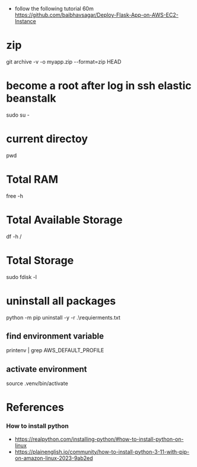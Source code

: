 
- follow the following tutorial 60m
https://github.com/baibhavsagar/Deploy-Flask-App-on-AWS-EC2-Instance

# zip
git archive -v -o myapp.zip --format=zip HEAD


# become a root after log in ssh elastic beanstalk
sudo su -

# current directoy
pwd

# Total RAM
free -h

# Total Available Storage
df -h /

# Total Storage
sudo fdisk -l

# uninstall all packages
python -m pip uninstall -y -r .\requierments.txt

## find environment variable
printenv | grep AWS_DEFAULT_PROFILE

## activate environment 
source .venv/bin/activate

# References

### How to install python
* https://realpython.com/installing-python/#how-to-install-python-on-linux
* https://plainenglish.io/community/how-to-install-python-3-11-with-pip-on-amazon-linux-2023-9ab2ed

